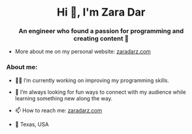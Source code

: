 <h1 align="center">Hi 👋, I'm Zara Dar</h1>
<h3 align="center">An engineer who found a passion for programming and creating content 🦾</h3>


- More about me on my personal website: [zaradarz.com](https://zaradarz.com)

### About me:
<!-- ABOUT-ME-LIST:START -->
- 👩‍💻 I’m currently working on improving my programming skills.
- 🌱 I’m always looking for fun ways to connect with my audience while learning something new along the way.
- 📫 How to reach me: [zaradarz.com](https://zaradarz.com)
- 📍 Texas, USA


  <!-- ABOUT-ME-LIST:END -->
